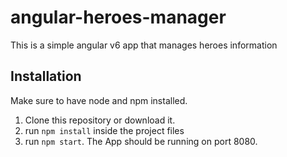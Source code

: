 # angular-heroes-manager

This is a simple angular v6 app that manages heroes information

## Installation

Make sure to have node and npm installed.

1. Clone this repository or download it. 
2. run `npm install` inside the project files
3. run `npm start`. The App should be running on port 8080.
